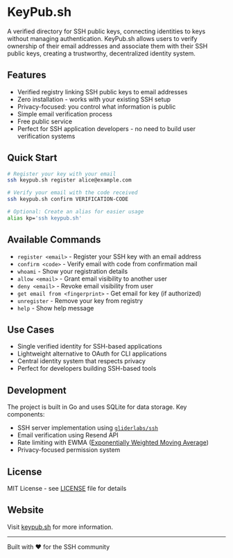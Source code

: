 # KeyPub.sh

A verified directory for SSH public keys, connecting identities to keys without managing authentication. KeyPub.sh allows users to verify ownership of their email addresses and associate them with their SSH public keys, creating a trustworthy, decentralized identity system.

## Features

-  Verified registry linking SSH public keys to email addresses
-  Zero installation - works with your existing SSH setup
-  Privacy-focused: you control what information is public
-  Simple email verification process
-  Free public service
-  Perfect for SSH application developers - no need to build user verification systems

## Quick Start

```bash
# Register your key with your email
ssh keypub.sh register alice@example.com

# Verify your email with the code received
ssh keypub.sh confirm VERIFICATION-CODE

# Optional: Create an alias for easier usage
alias kp='ssh keypub.sh'
```

## Available Commands

- `register <email>` - Register your SSH key with an email address
- `confirm <code>` - Verify email with code from confirmation mail
- `whoami` - Show your registration details
- `allow <email>` - Grant email visibility to another user
- `deny <email>` - Revoke email visibility from user
- `get email from <fingerprint>` - Get email for key (if authorized)
- `unregister` - Remove your key from registry
- `help` - Show help message

## Use Cases

- Single verified identity for SSH-based applications
- Lightweight alternative to OAuth for CLI applications
- Central identity system that respects privacy
- Perfect for developers building SSH-based tools

## Development

The project is built in Go and uses SQLite for data storage. Key components:

- SSH server implementation using [`gliderlabs/ssh`](https://github.com/gliderlabs/ssh)
- Email verification using Resend API
- Rate limiting with EWMA ([Exponentially Weighted Moving Average](https://dotat.at/@/2024-09-02-ewma.html))
- Privacy-focused permission system

## License

MIT License - see [LICENSE](LICENSE) file for details

## Website

Visit [keypub.sh](https://keypub.sh) for more information.

---
Built with ❤️ for the SSH community
